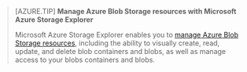 > [AZURE.TIP] **Manage Azure Blob Storage resources with Microsoft Azure Storage Explorer**
> 
> Microsoft Azure Storage Explorer enables you to [manage Azure Blob Storage resources](../articles/vs-azure-tools-storage-explorer-blobs.md), including the ability to visually create, read, update, and delete blob containers and blobs, as well as manage access to your blobs containers and blobs.

<!--HONumber=Oct16_HO2-->


